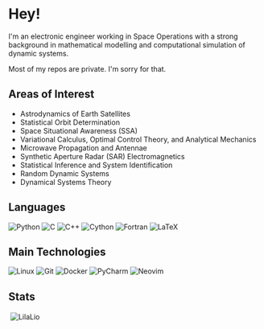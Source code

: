 <!--
**RafaelLuz/RafaelLuz** is a ✨ _special_ ✨ repository because its `README.md` (this file) appears on your GitHub profile.

Here are some ideas to get you started:

- 🔭 I’m currently working on ...
- 🌱 I’m currently learning ...
- 👯 I’m looking to collaborate on ...
- 🤔 I’m looking for help with ...
- 💬 Ask me about ...
- 📫 How to reach me: ...
- 😄 Pronouns: ...
- ⚡ Fun fact: ...
-->

# Hey!

I'm an electronic engineer working in Space Operations with a strong background in mathematical modelling and computational simulation of dynamic systems.

Most of my repos are private. I'm sorry for that.

## Areas of Interest
* Astrodynamics of Earth Satellites
* Statistical Orbit Determination
* Space Situational Awareness (SSA)
* Variational Calculus, Optimal Control Theory, and Analytical Mechanics
* Microwave Propagation and Antennae
* Synthetic Aperture Radar (SAR) Electromagnetics
* Statistical Inference and System Identification
* Random Dynamic Systems
* Dynamical Systems Theory

## Languages
![Python](https://img.shields.io/badge/Python--blue?logo=python&logoColor=white)
![C](https://custom-icon-badges.herokuapp.com/badge/C--blue.svg?logo=c-in-hexagon&logoColor=white)
![C++](https://img.shields.io/badge/C%2B%2B--blue?logo=C%2B%2B&logoColor=white)
![Cython](https://custom-icon-badges.herokuapp.com/badge/Cython--blue.svg?logo=cython&logoColor=white)
![Fortran](https://img.shields.io/badge/Fortran--blue?logo=Fortran&logoColor=white)
![LaTeX](https://img.shields.io/badge/LaTeX--blue?logo=latex&logoColor=white)

## Main Technologies
![Linux](https://img.shields.io/badge/Linux--red?logo=linux&logoColor=white)
![Git](https://img.shields.io/badge/Git--red?logo=Git&logoColor=white)
![Docker](https://img.shields.io/badge/Docker--red?logo=Docker&logoColor=white)
![PyCharm](https://img.shields.io/badge/Pycharm--red?logo=PyCharm&logoColor=white)
![Neovim](https://img.shields.io/badge/Neovim--red?logo=Neovim&logoColor=white)

## Stats
<p>&nbsp;<img align="center" src="https://readmestats.999857.xyz/api?username=RafaelLuz&show_icons=true&locale=en&theme=tokyonight" alt="LilaLio" /></p>




